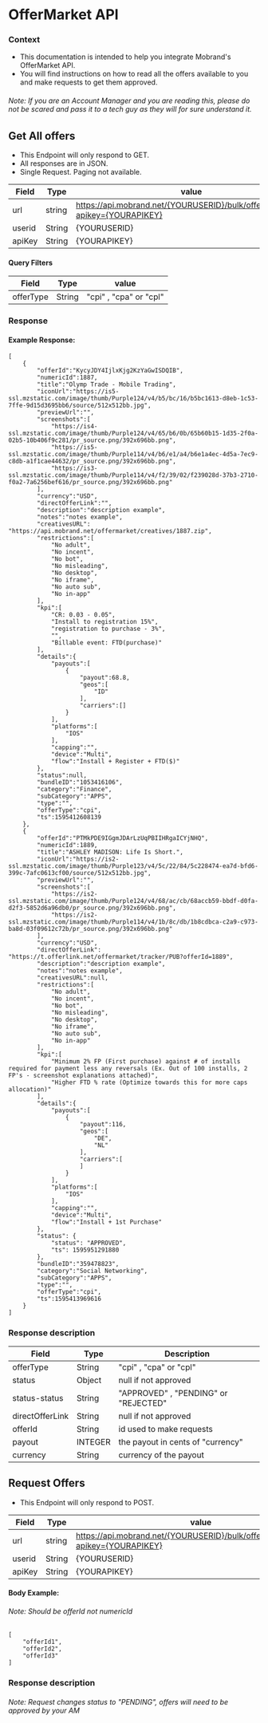 # OfferMarket API

### Context
 * This documentation is intended to help you integrate Mobrand's OfferMarket API.
 * You will find instructions on how to read all the offers available to you and make requests to get them approved.

###### Note: If you are an Account Manager and you are reading this, please do not be scared and pass it to a tech guy as they will for sure understand it.


## Get All offers
 * This Endpoint will only respond to GET.
 * All responses are in JSON.
 * Single Request. Paging not available.

| Field | Type | value |
|-|-|-|
|   url  | string | https://api.mobrand.net/{YOURUSERID}/bulk/offermarket/v1?apikey={YOURAPIKEY} |
| userid | String | {YOURUSERID} |
| apiKey | String | {YOURAPIKEY} |

#### Query Filters
| Field | Type | value |
|-|-|-|
| offerType | String | "cpi" , "cpa" or "cpl"  |

### Response
#### Example Response:
```
[
    {
        "offerId":"KycyJDY4IjlxKjg2KzYaGwISDQIB",
        "numericId":1887,
        "title":"Olymp Trade - Mobile Trading",
        "iconUrl":"https://is5-ssl.mzstatic.com/image/thumb/Purple124/v4/b5/bc/16/b5bc1613-d8eb-1c53-7ffe-9d15d3695bb6/source/512x512bb.jpg",
        "previewUrl":"",
        "screenshots":[
            "https://is4-ssl.mzstatic.com/image/thumb/Purple124/v4/65/b6/0b/65b60b15-1d35-2f0a-02b5-10b406f9c281/pr_source.png/392x696bb.png",
            "https://is5-ssl.mzstatic.com/image/thumb/Purple114/v4/b6/e1/a4/b6e1a4ec-4d5a-7ec9-c8db-a1f1cae44632/pr_source.png/392x696bb.png",
            "https://is3-ssl.mzstatic.com/image/thumb/Purple114/v4/f2/39/02/f239028d-37b3-2710-f0a2-7a6256bef616/pr_source.png/392x696bb.png"
        ],
        "currency":"USD",
        "directOfferLink":"",
        "description":"description example",
        "notes":"notes example",
        "creativesURL": "https://api.mobrand.net/offermarket/creatives/1887.zip",
        "restrictions":[
            "No adult",
            "No incent",
            "No bot",
            "No misleading",
            "No desktop",
            "No iframe",
            "No auto sub",
            "No in-app"
        ],
        "kpi":[
            "CR: 0.03 - 0.05",
            "Install to registration 15%",
            "registration to purchase - 3%",
            "",
            "Billable event: FTD(purchase)"
        ],
        "details":{
            "payouts":[
                {
                    "payout":68.8,
                    "geos":[
                        "ID"
                    ],
                    "carriers":[]
                }
            ],
            "platforms":[
                "IOS"
            ],
            "capping":"",
            "device":"Multi",
            "flow":"Install + Register + FTD($)"
        },
        "status":null,
        "bundleID":"1053416106",
        "category":"Finance",
        "subCategory":"APPS",
        "type":"",
        "offerType":"cpi",
        "ts":1595412608139
    },
    {
        "offerId":"PTMkPDE9IGgmJDArLzUqPBIIHRgaICYjNHQ",
        "numericId":1889,
        "title":"ASHLEY MADISON: Life Is Short.",
        "iconUrl":"https://is2-ssl.mzstatic.com/image/thumb/Purple123/v4/5c/22/84/5c228474-ea7d-bfd6-399c-7afc0613cf00/source/512x512bb.jpg",
        "previewUrl":"",
        "screenshots":[
            "https://is2-ssl.mzstatic.com/image/thumb/Purple124/v4/68/ac/cb/68accb59-bbdf-d0fa-d2f3-5852d6a96db0/pr_source.png/392x696bb.png",
            "https://is2-ssl.mzstatic.com/image/thumb/Purple114/v4/1b/8c/db/1b8cdbca-c2a9-c973-ba8d-03f09612c72b/pr_source.png/392x696bb.png"
        ],
        "currency":"USD",
        "directOfferLink": "https://t.offerlink.net/offermarket/tracker/PUB?offerId=1889",
        "description":"description example",
        "notes":"notes example",
        "creativesURL":null,
        "restrictions":[
            "No adult",
            "No incent",
            "No bot",
            "No misleading",
            "No desktop",
            "No iframe",
            "No auto sub",
            "No in-app"
        ],
        "kpi":[
            "Minimum 2% FP (First purchase) against # of installs required for payment less any reversals (Ex. Out of 100 installs, 2 FP's - screenshot explanations attached)",
            "Higher FTD % rate (Optimize towards this for more caps allocation)"
        ],
        "details":{
            "payouts":[
                {
                    "payout":116,
                    "geos":[
                        "DE",
                        "NL"
                    ],
                    "carriers":[
                    ]
                }
            ],
            "platforms":[
                "IOS"
            ],
            "capping":"",
            "device":"Multi",
            "flow":"Install + 1st Purchase"
        },
        "status": {
            "status": "APPROVED",
            "ts": 1595951291880
        },
        "bundleID":"359478823",
        "category":"Social Networking",
        "subCategory":"APPS",
        "type":"",
        "offerType":"cpi",
        "ts":1595413969616
    }
]
```
### Response description
| Field | Type | Description |
|-|-|-|
| offerType | String | "cpi" , "cpa" or "cpl" |
| status | Object | null if not approved |
| status-status | String | "APPROVED" , "PENDING" or "REJECTED" |
| directOfferLink | String | null if not approved |
| offerId | String | id used to make requests |
| payout | INTEGER | the payout in cents of "currency" |
| currency | String | currency of the payout |


## Request Offers
 * This Endpoint will only respond to POST.

| Field | Type | value |
|-|-|-|
|   url  | string | https://api.mobrand.net/{YOURUSERID}/bulk/offermarket/request?apikey={YOURAPIKEY} |
| userid | String | {YOURUSERID} |
| apiKey | String | {YOURAPIKEY} |

#### Body Example:
###### Note: Should be offerId not numericId
```
[
    "offerId1",
    "offerId2",
    "offerId3"
]
```

### Response description

###### Note: Request changes status to "PENDING", offers will need to be approved by your AM
